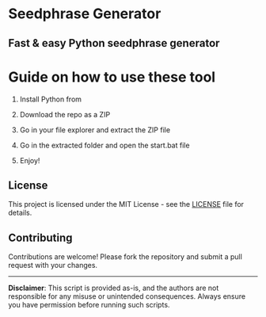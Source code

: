 # Seedphrase Generator        
          
## Fast & easy Python seedphrase generator          
                
# Guide on how to use these tool            
               
1. Install Python from            
   
2. Download the repo as a ZIP          
     
3. Go in your file explorer and extract the ZIP file       
            
4. Go in the extracted folder and open the start.bat file        
             
5. Enjoy!          
             
## License              
        
This project is licensed under the MIT License - see the [LICENSE](LICENSE) file for details.                   
    
## Contributing     
         
Contributions are welcome! Please fork the repository and submit a pull request with your changes.             
         
---        
         
**Disclaimer**: This script is provided as-is, and the authors are not responsible for any misuse or unintended consequences. Always ensure you have permission before running such scripts.             